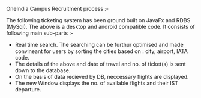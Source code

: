 OneIndia Campus Recruitment process :-

The following ticketing system has been ground built on JavaFx and RDBS (MySql). The above is a desktop and android compatible code. 
It consists of following main sub-parts :-
- Real time search. The searching can be furthur optimised and made convineant for users by sorting the cities based on : city, airport, IATA code.
- The details of the above and date of travel and no. of ticket(s) is sent down to the database.
- On the basis of data recieved by DB, neccessary flights are displayed.
- The new Window displays the no. of available flights and their IST departure.
